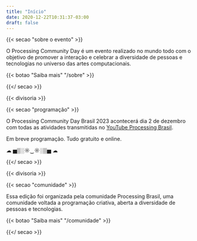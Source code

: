 ```yaml
---
title: "Início"
date: 2020-12-22T10:31:37-03:00
draft: false
---
```


{{< secao "sobre o evento" >}}

O Processing Community Day é um evento realizado no mundo todo com o objetivo de promover a interação e celebrar a diversidade de pessoas e tecnologias no universo das artes computacionais.

{{< botao "Saiba mais" "/sobre" >}}

{{</ secao >}}

{{< divisoria >}}

{{< secao "programação" >}}

O Processing Community Day Brasil 2023 acontecerá dia 2 de dezembro com todas as atividades transmitidas no [YouTube Processing Brasil](https://www.youtube.com/@ProcessingCommunityDayBrasil).

Em breve programação. Tudo gratuito e online.

☁ ▅▒░☼‿☼░▒▅ ☁

<!-- {{< botao "Confira a programação" "/programacao" >}} -->

{{</ secao >}}

{{< divisoria >}}

{{< secao "comunidade" >}}

Essa edição foi organizada pela comunidade Processing Brasil, uma comunidade voltada a programação criativa, aberta a diversidade de pessoas e tecnologias.

{{< botao "Saiba mais" "/comunidade" >}}

{{</ secao >}}

